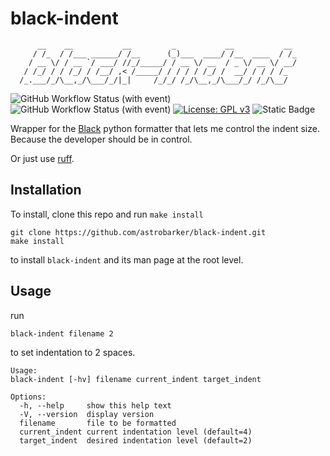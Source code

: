 # black-indent
```
      __    __           __         _           __           __ 
     / /_  / /___ ______/ /__      (_)___  ____/ /__  ____  / /_
    / __ \/ / __ `/ ___/ //_/_____/ / __ \/ __  / _ \/ __ \/ __/
   / /_/ / / /_/ / /__/ ,< /_____/ / / / / /_/ /  __/ / / / /_  
  /_.___/_/\__,_/\___/_/|_|     /_/_/ /_/\__,_/\___/_/ /_/\__/  
 ```
![GitHub Workflow Status (with event)](https://img.shields.io/github/actions/workflow/status/astrobarker/black-indent/.github%2Fworkflows%2Ftest.yml)
![GitHub Workflow Status (with event)](https://img.shields.io/github/actions/workflow/status/astrobarker/black-indent/.github%2Fworkflows%2Fshellcheck.yml?label=shellcheck)
[![License: GPL v3](https://img.shields.io/badge/License-GPLv3-blue.svg)](https://www.gnu.org/licenses/gpl-3.0)
![Static Badge](https://img.shields.io/badge/release-v1.0.0-blue)


Wrapper for the [Black](https://github.com/psf/black) python formatter that lets me control the indent size.
Because the developer should be in control.

Or just use [ruff](https://astral.sh/ruff).

## Installation
To install, clone this repo and run `make install`
```
git clone https://github.com/astrobarker/black-indent.git
make install
```
to install `black-indent` and its man page at the root level.

## Usage
run 
```
black-indent filename 2
```
to set indentation to 2 spaces.

```
Usage: 
black-indent [-hv] filename current_indent target_indent

Options: 
  -h, --help     show this help text
  -V, --version  display version
  filename       file to be formatted
  current_indent current indentation level (default=4)
  target_indent  desired indentation level (default=2)
```
